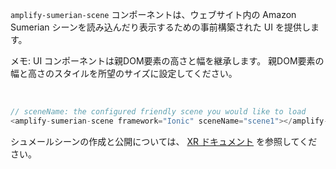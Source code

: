 `amplify-sumerian-scene` コンポーネントは、ウェブサイト内の Amazon Sumerian シーンを読み込んだり表示するための事前構築された UI を提供します。

<amplify-callout>

メモ: UI コンポーネントは親DOM要素の高さと幅を継承します。 親DOM要素の幅と高さのスタイルを所望のサイズに設定してください。

</amplify-callout> </br>


```javascript
// sceneName: the configured friendly scene you would like to load
<amplify-sumerian-scene framework="Ionic" sceneName="scene1"></amplify-sumerian-scene>
```


シュメールシーンの作成と公開については、 [XR ドキュメント](~/lib/xr/getting-started.md) を参照してください。